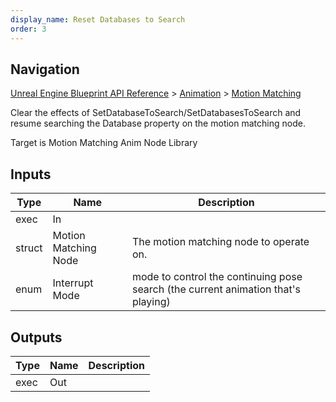 ```yaml
---
display_name: Reset Databases to Search
order: 3
---
```

## Navigation

[Unreal Engine Blueprint API Reference](https://dev.epicgames.com/documentation/en-us/unreal-engine/BlueprintAPI) > [Animation](https://dev.epicgames.com/documentation/en-us/unreal-engine/BlueprintAPI/Animation) > [Motion Matching](https://dev.epicgames.com/documentation/en-us/unreal-engine/BlueprintAPI/Animation/MotionMatching)

Clear the effects of SetDatabaseToSearch/SetDatabasesToSearch and resume searching the Database property on the motion matching node.

Target is Motion Matching Anim Node Library

## Inputs

| Type | Name | Description |
| --- | --- | --- |
| exec | In |  |
| struct | Motion Matching Node | The motion matching node to operate on. |
| enum | Interrupt Mode | mode to control the continuing pose search (the current animation that's playing) |

## Outputs

| Type | Name | Description |
| --- | --- | --- |
| exec | Out |  |
